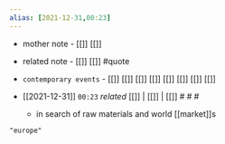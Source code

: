 ```yaml
---
alias: [2021-12-31,00:23]
---
```

- mother note - [[]] [[]]
- related note - [[]] [[]] #quote 
- `contemporary events` - [[]] [[]] [[]] [[]] [[]] [[]] [[]] [[]]

- [[2021-12-31]]  `00:23` _related_ [[]] | [[]] | [[]] # # #
	- in search of raw materials and world [[market]]s

```query
"europe"
```